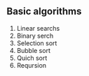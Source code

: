 ## Basic algorithms 

1. Linear searchs
1. Binary serch
1. Selection sort
1. Bubble sort
1. Quich sort
1. Reqursion